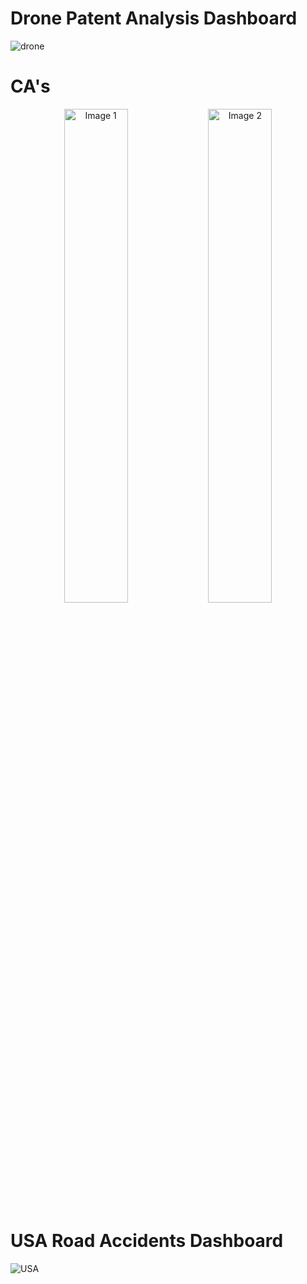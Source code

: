 # Drone Patent Analysis Dashboard

![drone](https://github.com/ZAHIRA201/Power-BI-Dashboards/assets/120922044/a2593ddf-3354-4300-af14-90c357eb4938)

# CA's

<p align="center">
  <img src="https://github.com/user-attachments/assets/ca701d13-2d4f-45c2-bfb6-ef551417f19d" alt="Image 1" width="45%">
  <img src="https://github.com/user-attachments/assets/d74d055d-f826-49d9-9cfd-281d20365a86" alt="Image 2" width="45%">
</p>

# USA Road Accidents Dashboard

![USA](https://github.com/ZAHIRA201/Power-BI-Dashboards/assets/120922044/bd8afc2c-94b9-4337-a857-de33a11ec299)
